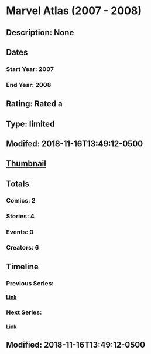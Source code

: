 # Marvel Atlas (2007 - 2008)
## Description: None
## Dates
### Start Year: 2007
### End Year: 2008
## Rating: Rated a
## Type: limited
## Modifed: 2018-11-16T13:49:12-0500
## [Thumbnail](http://i.annihil.us/u/prod/marvel/i/mg/c/00/5bef110c9c51f.jpg)
## Totals
### Comics: 2
### Stories: 4
### Events: 0
### Creators: 6
## Timeline
### Previous Series: 
#### [Link]()
### Next Series: 
#### [Link]()
## Modified: 2018-11-16T13:49:12-0500
